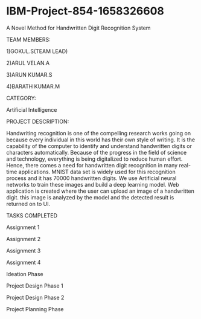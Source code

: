 # IBM-Project-854-1658326608
A Novel Method for Handwritten Digit Recognition System

TEAM MEMBERS:

1)GOKUL.S(TEAM LEAD)

2)ARUL VELAN.A

3)ARUN KUMAR.S

4)BARATH KUMAR.M

CATEGORY:

Artificial Intelligence

PROJECT DESCRIPTION:

Handwriting recognition is one of the compelling research works going on because every individual in this world has their own style of writing. It is the capability of the computer to identify and understand handwritten digits or characters automatically. Because of the progress in the field of science and technology, everything is being digitalized to reduce human effort. Hence, there comes a need for handwritten digit recognition in many real-time applications. MNIST data set is widely used for this recognition process and it has 70000 handwritten digits. We use Artificial neural networks to train these images and build a deep learning model. Web application is created where the user can upload an image of a handwritten digit. this image is analyzed by the model and the detected result is returned on to UI.


TASKS COMPLETED

 Assignment 1
 
 Assignment 2
 
 Assignment 3
 
 Assignment 4
 
 Ideation Phase
 
 Project Design Phase 1
 
 Project Design Phase 2
 
 Project Planning Phase
